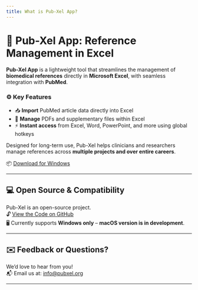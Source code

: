 ```yaml
---
title: What is Pub-Xel App?
---
```

# 🧩 Pub-Xel App: Reference Management in Excel

**Pub-Xel App** is a lightweight tool that streamlines the management of **biomedical references** directly in **Microsoft Excel**, with seamless integration with **PubMed**.

### ⚙️ Key Features

- 📥 **Import** PubMed article data directly into Excel  
- 📂 **Manage** PDFs and supplementary files within Excel  
- ⚡ **Instant access** from Excel, Word, PowerPoint, and more using global hotkeys

Designed for long-term use, Pub-Xel helps clinicians and researchers manage references across **multiple projects and over entire careers**.

📦 [Download for Windows](https://pubxel.org/download/)

<hr />

## 💻 Open Source & Compatibility

Pub-Xel is an open-source project.  
🔓 [View the Code on GitHub](https://github.com/crossing96/Pub-Xel)  
🖥️ Currently supports **Windows only** – **macOS version is in development**.

<hr />

## ✉️ Feedback or Questions?

We’d love to hear from you!  
📬 Email us at: info@pubxel.org

<hr />
